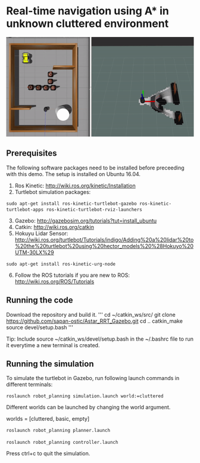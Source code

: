 # Real-time navigation using A* in unknown cluttered environment

![](/robot_planning/results/astar.gif)

## Prerequisites
The following software packages need to be installed before preceeding with this demo. The setup is installed on Ubuntu 16.04. 
1. Ros Kinetic: http://wiki.ros.org/kinetic/Installation
2. Turtlebot simulation packages:

```
sudo apt-get install ros-kinetic-turtlebot-gazebo ros-kinetic-turtlebot-apps ros-kinetic-turtlebot-rviz-launchers
```
3. Gazebo: http://gazebosim.org/tutorials?tut=install_ubuntu
4. Catkin: http://wiki.ros.org/catkin
5. Hokuyu Lidar Sensor: http://wiki.ros.org/turtlebot/Tutorials/indigo/Adding%20a%20lidar%20to%20the%20turtlebot%20using%20hector_models%20%28Hokuyo%20UTM-30LX%29
```
sudo apt-get install ros-kinetic-urg-node
```
6. Follow the ROS tutorials if you are new to ROS: http://wiki.ros.org/ROS/Tutorials

## Running the code
Download the repository and build it.
'''
cd ~/catkin_ws/src/ 
git clone https://github.com/sapan-ostic/Astar_RRT_Gazebo.git
cd ..
catkin_make
source devel/setup.bash
'''

Tip: Include source ~/catkin_ws/devel/setup.bash in the ~/.bashrc file to run it everytime a new terminal is created.

## Running the simulation
To simulate the turtlebot in Gazebo, run following launch commands in different terminals:

```
roslaunch robot_planning simulation.launch world:=cluttered
```
Different worlds can be launched by changing the world argument.

worlds = [cluttered, basic, empty]

```
roslaunch robot_planning planner.launch

roslaunch robot_planning controller.launch
```

Press ctrl+c to quit the simulation.
